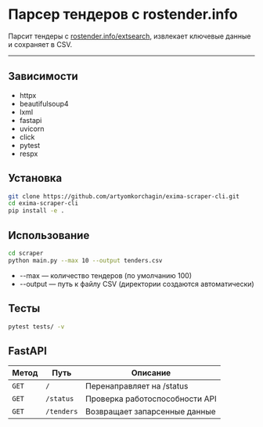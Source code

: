 # Парсер тендеров с rostender.info

Парсит тендеры с [rostender.info/extsearch](https://rostender.info/extsearch), извлекает ключевые данные и сохраняет в CSV.

---

## Зависимости
- httpx
- beautifulsoup4
- lxml
- fastapi
- uvicorn
- click
- pytest
- respx 

## Установка

```bash
git clone https://github.com/artyomkorchagin/exima-scraper-cli.git
cd exima-scraper-cli
pip install -e .
```

## Использование

```bash
cd scraper
python main.py --max 10 --output tenders.csv
```

- --max — количество тендеров (по умолчанию 100)
- --output — путь к файлу CSV (директории создаются автоматически)

## Тесты
```bash
pytest tests/ -v
```

## FastAPI

| Метод | Путь | Описание |
|-------|------|----------|
| `GET` | `/` | Перенаправляет на /status |
| `GET` | `/status` | Проверка работоспособности API |
| `GET` | `/tenders` | Возвращает запарсенные данные |

